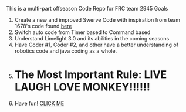 This is a multi-part offseason Code Repo for FRC team 2945
Goals 
1. Create a new and improved Swerve Code with inspiration from team 1678's code found [here](https://github.com/frc1678/C2023-Public/tree/main)
2. Switch auto code from Timer based to Command based
3. Understand Limelight 3.0 and its abilities in the coming seasons
4. Have Coder #1, Coder #2, and other have a better understanding of robotics code and java coding as a whole.
5. # The Most Important Rule: LIVE LAUGH LOVE MONKEY!!!!!!
6. Have fun!
[CLICK ME](https://www.youtube.com/watch?v=4-UbHw8eDzM&t=3105s)
